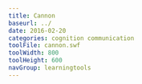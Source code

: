 ```yaml
---
title: Cannon
baseurl: ../
date: 2016-02-20
categories: cognition communication
toolFile: cannon.swf
toolWidth: 800
toolHeight: 600
navGroup: learningtools
---
```

